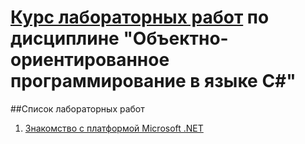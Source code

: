 # [Курс лабораторных работ](https://makshladki.github.io/CSharpOOP/dist/index.html "Курс лабораторных работ") по дисциплине "Объектно-ориентированное программирование в языке C#"


##Список лабораторных работ
1. [Знакомство с платформой Microsoft .NET](https://makshladki.github.io/CSharpOOP/dist/task/Introduction/Introduction.pdf "Знакомство с платформой Microsoft .NET")

